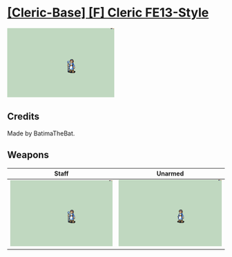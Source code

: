 # [\[Cleric-Base\] \[F\] Cleric FE13-Style](./)

<img src="./7.%20Staff/Staff_000.png" alt="[Cleric-Base] [F] Cleric FE13-Style standing" />

## Credits

Made by BatimaTheBat.

## Weapons


|Staff |Unarmed |
|  :---: | :---: |
| <img alt="Staff animation" src="./7.%20Staff/Staff.gif" /> | <img alt="Unarmed animation" src="./8.%20Unarmed/Unarmed.gif" /> |
